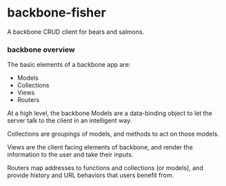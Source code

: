 # backbone-fisher
A backbone CRUD client for bears and salmons.

### backbone overview
The basic elements of a backbone app are:
 * Models
 * Collections
 * Views
 * Routers

At a high level, the backbone Models are a data-binding object to let the server talk to the client in an intelligent way.

Collections are groupings of models, and methods to act on those models.

Views are the client facing elements of backbone, and render the information to the user and take their inputs.

Routers map addresses to functions and collections (or models), and provide history and URL behaviors that users benefit from.
 
